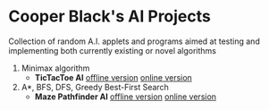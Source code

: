 # Cooper Black's AI Projects
Collection of random A.I. applets and programs aimed at testing and implementing both currently existing or novel algorithms

1) Minimax algorithm
   - **TicTacToe AI** [offline version](/Tic-Tac-Toe/src.c) [online version](https://cooperblacks.github.io/ai-projects/Tic-Tac-Toe/index.html)
2) A*, BFS, DFS, Greedy Best-First Search
   - **Maze Pathfinder AI** [offline version](/Maze-Pathfinding/src.c) [online version](https://cooperblacks.github.io/ai-projects/Maze-Pathfinding)
   
